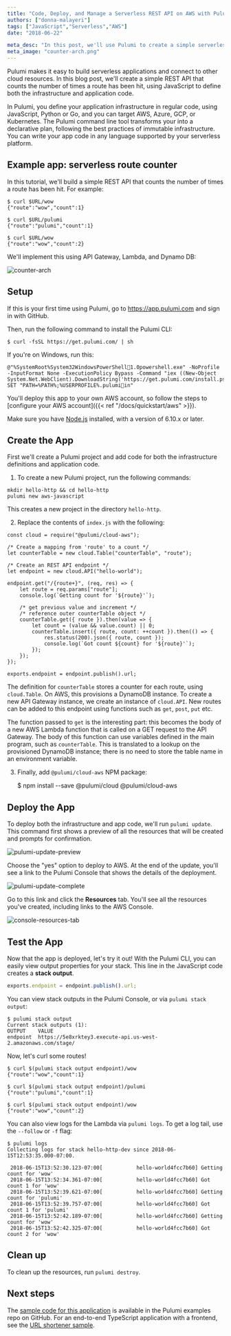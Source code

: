 ```yaml
---
title: "Code, Deploy, and Manage a Serverless REST API on AWS with Pulumi"
authors: ["donna-malayeri"]
tags: ["JavaScript","Serverless","AWS"]
date: "2018-06-22"

meta_desc: "In this post, we'll use Pulumi to create a simple serverless REST API that counts the number of times a route has been hit, using JavaScript to define both the infrastructure and application code."
meta_image: "counter-arch.png"
---
```


Pulumi makes it easy to build serverless
applications and connect to other cloud resources. In this blog post,
we'll create a simple REST API that counts the number of times a route
has been hit, using JavaScript to define both the infrastructure and
application code.

In Pulumi, you define your application infrastructure in regular code,
using JavaScript, Python or Go, and you can target AWS, Azure, GCP, or
Kubernetes. The Pulumi command line tool transforms your into a
declarative plan, following the best practices of immutable
infrastructure. You can write your app code in any language supported by
your serverless platform.

## Example app: serverless route counter

In this tutorial, we'll build a simple REST API that counts the number
of times a route has been hit. For example:

    $ curl $URL/wow
    {"route":"wow","count":1}

    $ curl $URL/pulumi
    {"route":"pulumi","count":1}

    $ curl $URL/wow
    {"route":"wow","count":2}

We'll implement this using API Gateway, Lambda, and Dynamo DB:

![counter-arch](./counter-arch.png)

## Setup

If this is your first time using Pulumi, go to <https://app.pulumi.com> and sign in with
GitHub.

Then, run the following command to install the Pulumi CLI:

    $ curl -fsSL https://get.pulumi.com/ | sh

If you're on Windows, run this:

    @"%SystemRoot%System32WindowsPowerShell1.0powershell.exe" -NoProfile -InputFormat None -ExecutionPolicy Bypass -Command "iex ((New-Object System.Net.WebClient).DownloadString('https://get.pulumi.com/install.ps1'))" 
    SET "PATH=%PATH%;%USERPROFILE%.pulumiin"

You'll deploy this app to your own AWS account, so follow the steps to
[configure your AWS account]({{< ref "/docs/quickstart/aws" >}}).

Make sure you have [Node.js](https://nodejs.org/en/download/) installed,
with a version of 6.10.x or later.

## Create the App

First we'll create a Pulumi project and add code for both the
infrastructure definitions and application code.

1.  To create a new Pulumi project, run the following commands:

``` {style="padding-left: 30px;"}
mkdir hello-http && cd hello-http
pulumi new aws-javascript
```

This creates a new project in the directory `hello-http`.

2. Replace the contents of `index.js` with the following:

``` {style="padding-left: 30px;"}
const cloud = require("@pulumi/cloud-aws"); 

/* Create a mapping from 'route' to a count */ 
let counterTable = new cloud.Table("counterTable", "route"); 

/* Create an REST API endpoint */ 
let endpoint = new cloud.API("hello-world"); 

endpoint.get("/{route+}", (req, res) => { 
    let route = req.params["route"]; 
    console.log(`Getting count for '${route}'`); 

    /* get previous value and increment */
    /* reference outer counterTable object */
    counterTable.get({ route }).then(value => {
        let count = (value && value.count) || 0;
        counterTable.insert({ route, count: ++count }).then(() => {
            res.status(200).json({ route, count });
            console.log(`Got count ${count} for '${route}'`);
        });
    });
}); 

exports.endpoint = endpoint.publish().url;
```

The definition for `counterTable` stores a counter for each route, using
`cloud.Table`. On AWS, this provisions a DynamoDB instance. To create a
new API Gateway instance, we create an instance of `cloud.API`. New
routes can be added to this endpoint using functions such as `get`,
`post`, `put` etc.

The function passed to `get` is the interesting part: this becomes the
body of a new AWS Lambda function that is called on a GET request to the
API Gateway. The body of this function can use variables defined in the
main program, such as `counterTable`. This is translated to a lookup on
the provisioned DynamoDB instance; there is no need to store the table
name in an environment variable.

3. Finally, add `@pulumi/cloud-aws` NPM package:

    $ npm install --save @pulumi/cloud @pulumi/cloud-aws

## Deploy the App

To deploy both the infrastructure and app code, we'll run
`pulumi update`. This command first shows a preview of all the resources
that will be created and prompts for confirmation.

![pulumi-update-preview](./pulumi-update-preview.png)

Choose the "yes" option to deploy to AWS. At the end of the update,
you'll see a link to the Pulumi Console that shows the details of the
deployment.

![pulumi-update-complete](./pulumi-update-complete.png)

Go to this link and click the **Resources** tab. You'll see all the
resources you've created, including links to the AWS Console.

![console-resources-tab](./console-resources-tab.png)

## Test the App

Now that the app is deployed, let's try it out! With the Pulumi CLI,
you can easily view output properties for your stack. This line in the
JavaScript code creates a **stack output**.

```javascript
exports.endpoint = endpoint.publish().url;
```

You can view stack outputs in the Pulumi Console, or via
`pulumi stack output`:

    $ pulumi stack output 
    Current stack outputs (1): 
    OUTPUT    VALUE 
    endpoint  https://5e8xrktey3.execute-api.us-west-2.amazonaws.com/stage/

Now, let's curl some routes!

    $ curl $(pulumi stack output endpoint)/wow
    {"route":"wow","count":1}

    $ curl $(pulumi stack output endpoint)/pulumi
    {"route":"pulumi","count":1}

    $ curl $(pulumi stack output endpoint)/wow
    {"route":"wow","count":2}

You can also view logs for the Lambda via `pulumi logs`. To get a log
tail, use the `--follow` or `-f` flag:

    $ pulumi logs
    Collecting logs for stack hello-http-dev since 2018-06-15T12:53:35.000-07:00.

     2018-06-15T13:52:30.123-07:00[           hello-world4fcc7b60] Getting count for 'wow'
     2018-06-15T13:52:34.361-07:00[           hello-world4fcc7b60] Got count 1 for 'wow'
     2018-06-15T13:52:39.621-07:00[           hello-world4fcc7b60] Getting count for 'pulumi'
     2018-06-15T13:52:39.757-07:00[           hello-world4fcc7b60] Got count 1 for 'pulumi'
     2018-06-15T13:52:42.189-07:00[           hello-world4fcc7b60] Getting count for 'wow'
     2018-06-15T13:52:42.325-07:00[           hello-world4fcc7b60] Got count 2 for 'wow'

## Clean up

To clean up the resources, run `pulumi destroy`.

## Next steps

The
[sample code for this application](https://github.com/pulumi/examples/tree/master/cloud-js-httpserver)
is available in the Pulumi examples repo on GitHub. For an end-to-end
TypeScript application with a frontend, see the
[URL shortener sample](https://github.com/pulumi/examples/tree/master/cloud-ts-url-shortener).
